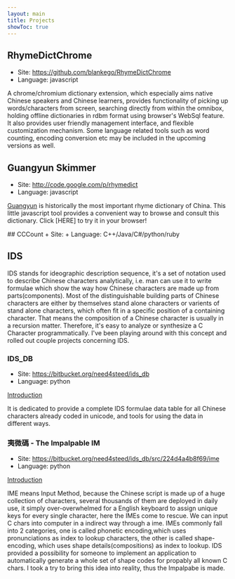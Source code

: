 ```yaml
---
layout: main
title: Projects
showToc: true
---
```

## RhymeDictChrome
+ Site: <https://github.com/blankego/RhymeDictChrome>
+ Language: javascript

A chrome/chromium dictionary extension, which especially aims native Chinese speakers and Chinese learners, provides functionality of picking up words/characters from screen, searching directly from within the omnibox, holding offline dictionaries in rdbm format using browser's WebSql feature. It also provides user friendly management interface, and flexible customization mechanism. Some language related tools such as word counting, encoding conversion etc may be included in the upcoming versions as well.

## Guangyun Skimmer
+ Site: <http://code.google.com/p/rhymedict>
+ Language: javascript

[Guangyun](http://en.wikipedia.org/wiki/Guangyun) is historically the most important rhyme dictionary of China. This little javascript tool provides a convenient way to browse and consult this dictionary. Click [HERE] to try it in your browser!

<a id="cccount"/>
## CCCount
+ Site: <https://bitbucket.org/need4steed/cccount>
+ Language: C++/Java/C#/python/ruby

## IDS

IDS stands for ideographic description sequence, it's a set of notation used to describe Chinese characters analytically, i.e. man can use it to write formulae which show the way how Chinese characters are made up from parts(components). Most of the distinguishable building parts of Chinese characters are either by themselves stand alone characters or varients of stand alone characters, which often fit in a specific position of a containing character. That means the composition of a Chinese character is usually in a recursion matter. Therefore, it's easy to analyze or synthesize a C Character programmatically. I've been playing around with this concept and rolled out couple projects concerning IDS.

### IDS_DB

+ Site: <https://bitbucket.org/need4steed/ids_db>
+ Language: python

[Introduction](/proj/IDS數據.html)

It is dedicated to provide a complete IDS formulae data table for all Chinese characters already coded in unicode, and tools for using the data in different ways.



### 夷微碼 - The Impalpable IM

+ Site: <https://bitbucket.org/need4steed/ids_db/src/224d4a4b8f69/ime>
+ Language: python

[Introduction](/proj/夷微碼.html)

IME means Input Method, because the Chinese script is made up of a huge collection of characters, several thousands of them are deployed in daily use, it simply over-overwhelmed for a English keyboard to assign unique keys for every single character, here the IMEs come to rescue. We can input C chars into computer in a indirect way through a ime. IMEs commonly fall into 2 categories, one is called phonetic encoding,which uses pronunciations as index to lookup characters, the other is called shape-encoding, which uses shape details(compositions) as index to lookup. IDS provided a possibility for someone to implement an application to automatically generate a whole set of shape codes for propably all known C chars. I took a try to bring this idea into reality, thus the Impalpabe is made.




